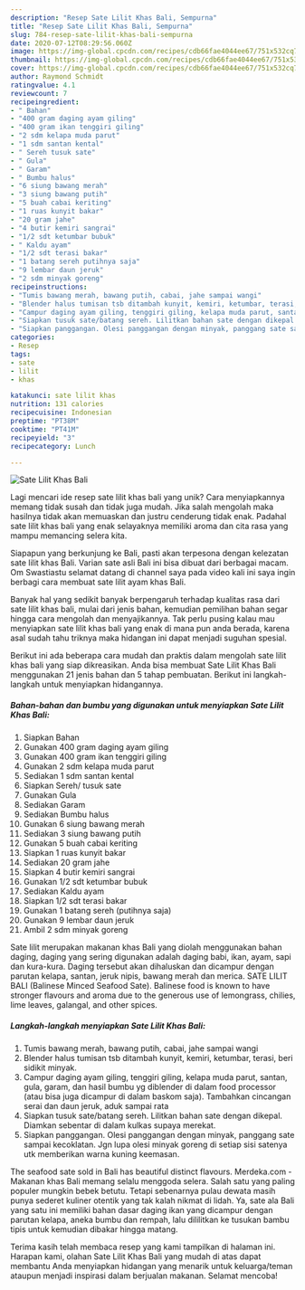 ```yaml
---
description: "Resep Sate Lilit Khas Bali, Sempurna"
title: "Resep Sate Lilit Khas Bali, Sempurna"
slug: 784-resep-sate-lilit-khas-bali-sempurna
date: 2020-07-12T08:29:56.060Z
image: https://img-global.cpcdn.com/recipes/cdb66fae4044ee67/751x532cq70/sate-lilit-khas-bali-foto-resep-utama.jpg
thumbnail: https://img-global.cpcdn.com/recipes/cdb66fae4044ee67/751x532cq70/sate-lilit-khas-bali-foto-resep-utama.jpg
cover: https://img-global.cpcdn.com/recipes/cdb66fae4044ee67/751x532cq70/sate-lilit-khas-bali-foto-resep-utama.jpg
author: Raymond Schmidt
ratingvalue: 4.1
reviewcount: 7
recipeingredient:
- " Bahan"
- "400 gram daging ayam giling"
- "400 gram ikan tenggiri giling"
- "2 sdm kelapa muda parut"
- "1 sdm santan kental"
- " Sereh tusuk sate"
- " Gula"
- " Garam"
- " Bumbu halus"
- "6 siung bawang merah"
- "3 siung bawang putih"
- "5 buah cabai keriting"
- "1 ruas kunyit bakar"
- "20 gram jahe"
- "4 butir kemiri sangrai"
- "1/2 sdt ketumbar bubuk"
- " Kaldu ayam"
- "1/2 sdt terasi bakar"
- "1 batang sereh putihnya saja"
- "9 lembar daun jeruk"
- "2 sdm minyak goreng"
recipeinstructions:
- "Tumis bawang merah, bawang putih, cabai, jahe sampai wangi"
- "Blender halus tumisan tsb ditambah kunyit, kemiri, ketumbar, terasi, beri sidikit minyak."
- "Campur daging ayam giling, tenggiri giling, kelapa muda parut, santan, gula, garam, dan hasil bumbu yg diblender di dalam food processor (atau bisa juga dicampur di dalam baskom saja). Tambahkan cincangan serai dan daun jeruk, aduk sampai rata"
- "Siapkan tusuk sate/batang sereh. Lilitkan bahan sate dengan dikepal. Diamkan sebentar di dalam kulkas supaya merekat."
- "Siapkan panggangan. Olesi panggangan dengan minyak, panggang sate sampai kecoklatan. Jgn lupa olesi minyak goreng di setiap sisi satenya utk memberikan warna kuning keemasan."
categories:
- Resep
tags:
- sate
- lilit
- khas

katakunci: sate lilit khas 
nutrition: 131 calories
recipecuisine: Indonesian
preptime: "PT38M"
cooktime: "PT41M"
recipeyield: "3"
recipecategory: Lunch

---
```



![Sate Lilit Khas Bali](https://img-global.cpcdn.com/recipes/cdb66fae4044ee67/751x532cq70/sate-lilit-khas-bali-foto-resep-utama.jpg)

Lagi mencari ide resep sate lilit khas bali yang unik? Cara menyiapkannya memang tidak susah dan tidak juga mudah. Jika salah mengolah maka hasilnya tidak akan memuaskan dan justru cenderung tidak enak. Padahal sate lilit khas bali yang enak selayaknya memiliki aroma dan cita rasa yang mampu memancing selera kita.

Siapapun yang berkunjung ke Bali, pasti akan terpesona dengan kelezatan sate lilit khas Bali. Varian sate asli Bali ini bisa dibuat dari berbagai macam. Om Swastiastu selamat datang di channel saya pada video kali ini saya ingin berbagi cara membuat sate lilit ayam khas Bali.

Banyak hal yang sedikit banyak berpengaruh terhadap kualitas rasa dari sate lilit khas bali, mulai dari jenis bahan, kemudian pemilihan bahan segar hingga cara mengolah dan menyajikannya. Tak perlu pusing kalau mau menyiapkan sate lilit khas bali yang enak di mana pun anda berada, karena asal sudah tahu triknya maka hidangan ini dapat menjadi suguhan spesial.


Berikut ini ada beberapa cara mudah dan praktis dalam mengolah sate lilit khas bali yang siap dikreasikan. Anda bisa membuat Sate Lilit Khas Bali menggunakan 21 jenis bahan dan 5 tahap pembuatan. Berikut ini langkah-langkah untuk menyiapkan hidangannya.

<!--inarticleads1-->

##### Bahan-bahan dan bumbu yang digunakan untuk menyiapkan Sate Lilit Khas Bali:

1. Siapkan  Bahan
1. Gunakan 400 gram daging ayam giling
1. Gunakan 400 gram ikan tenggiri giling
1. Gunakan 2 sdm kelapa muda parut
1. Sediakan 1 sdm santan kental
1. Siapkan  Sereh/ tusuk sate
1. Gunakan  Gula
1. Sediakan  Garam
1. Sediakan  Bumbu halus
1. Gunakan 6 siung bawang merah
1. Sediakan 3 siung bawang putih
1. Gunakan 5 buah cabai keriting
1. Siapkan 1 ruas kunyit bakar
1. Sediakan 20 gram jahe
1. Siapkan 4 butir kemiri sangrai
1. Gunakan 1/2 sdt ketumbar bubuk
1. Sediakan  Kaldu ayam
1. Siapkan 1/2 sdt terasi bakar
1. Gunakan 1 batang sereh (putihnya saja)
1. Gunakan 9 lembar daun jeruk
1. Ambil 2 sdm minyak goreng


Sate lilit merupakan makanan khas Bali yang diolah menggunakan bahan daging, daging yang sering digunakan adalah daging babi, ikan, ayam, sapi dan kura-kura. Daging tersebut akan dihaluskan dan dicampur dengan parutan kelapa, santan, jeruk nipis, bawang merah dan merica. SATE LILIT BALI (Balinese Minced Seafood Sate). Balinese food is known to have stronger flavours and aroma due to the generous use of lemongrass, chilies, lime leaves, galangal, and other spices. 

<!--inarticleads2-->

##### Langkah-langkah menyiapkan Sate Lilit Khas Bali:

1. Tumis bawang merah, bawang putih, cabai, jahe sampai wangi
1. Blender halus tumisan tsb ditambah kunyit, kemiri, ketumbar, terasi, beri sidikit minyak.
1. Campur daging ayam giling, tenggiri giling, kelapa muda parut, santan, gula, garam, dan hasil bumbu yg diblender di dalam food processor (atau bisa juga dicampur di dalam baskom saja). Tambahkan cincangan serai dan daun jeruk, aduk sampai rata
1. Siapkan tusuk sate/batang sereh. Lilitkan bahan sate dengan dikepal. Diamkan sebentar di dalam kulkas supaya merekat.
1. Siapkan panggangan. Olesi panggangan dengan minyak, panggang sate sampai kecoklatan. Jgn lupa olesi minyak goreng di setiap sisi satenya utk memberikan warna kuning keemasan.


The seafood sate sold in Bali has beautiful distinct flavours. Merdeka.com - Makanan khas Bali memang selalu menggoda selera. Salah satu yang paling populer mungkin bebek betutu. Tetapi sebenarnya pulau dewata masih punya sederet kuliner otentik yang tak kalah nikmat di lidah. Ya, sate ala Bali yang satu ini memiliki bahan dasar daging ikan yang dicampur dengan parutan kelapa, aneka bumbu dan rempah, lalu dililitkan ke tusukan bambu tipis untuk kemudian dibakar hingga matang. 

Terima kasih telah membaca resep yang kami tampilkan di halaman ini. Harapan kami, olahan Sate Lilit Khas Bali yang mudah di atas dapat membantu Anda menyiapkan hidangan yang menarik untuk keluarga/teman ataupun menjadi inspirasi dalam berjualan makanan. Selamat mencoba!
